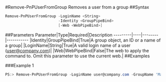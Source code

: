 #Remove-PnPUserFromGroup
Removes a user from a group
##Syntax
```powershell
Remove-PnPUserFromGroup -LoginName <String>
                        -Identity <GroupPipeBind>
                        [-Web <WebPipeBind>]
```


##Parameters
Parameter|Type|Required|Description
---------|----|--------|-----------
|Identity|GroupPipeBind|True|A group object, an ID or a name of a group|
|LoginName|String|True|A valid login name of a user (user@company.com)|
|Web|WebPipeBind|False|The web to apply the command to. Omit this parameter to use the current web.|
##Examples

###Example 1
```powershell
PS:> Remove-PnPUserFromGroup -LoginName user@company.com -GroupName 'Marketing Site Members'
```

